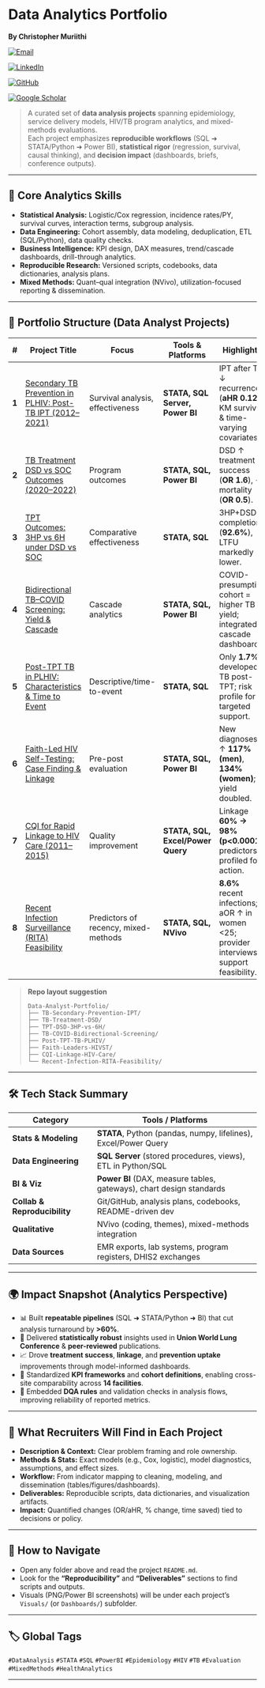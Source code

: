 # Data Analytics Portfolio

<p align="left"><strong>By Christopher Muriithi</strong></p>

<p align="left">
  <a href="mailto:nomiskris@gmail.com">
    <img src="https://img.shields.io/badge/Email-nomiskris@gmail.com-D14836?style=for-the-badge&logo=gmail&logoColor=white" alt="Email">
  </a>
</p>

<p align="left">
  <a href="https://www.linkedin.com/in/christopher-mwangi-894265b0">
    <img src="https://img.shields.io/badge/LinkedIn-Christopher%20Mwangi-0A66C2?style=for-the-badge&logo=linkedin&logoColor=white" alt="LinkedIn">
  </a>
</p>

<p align="left">
  <a href="https://github.com/ChrisMuriithi">
    <img src="https://img.shields.io/badge/GitHub-@ChrisMuriithi-181717?style=for-the-badge&logo=github&logoColor=white" alt="GitHub">
  </a>
</p>

<p align="left">
  <a href="https://scholar.google.com/citations?user=isM9thcAAAAJ&hl=en">
    <img src="https://img.shields.io/badge/Google_Scholar-4285F4?style=for-the-badge&logo=google-scholar&logoColor=white" alt="Google Scholar">
  </a>
</p>

> A curated set of **data analysis projects** spanning epidemiology, service delivery models, HIV/TB program analytics, and mixed-methods evaluations.  
> Each project emphasizes **reproducible workflows** (SQL ➜ STATA/Python ➜ Power BI), **statistical rigor** (regression, survival, causal thinking), and **decision impact** (dashboards, briefs, conference outputs).

---

## 🧠 Core Analytics Skills
- **Statistical Analysis:** Logistic/Cox regression, incidence rates/PY, survival curves, interaction terms, subgroup analysis.
- **Data Engineering:** Cohort assembly, data modeling, deduplication, ETL (SQL/Python), data quality checks.
- **Business Intelligence:** KPI design, DAX measures, trend/cascade dashboards, drill-through analytics.
- **Reproducible Research:** Versioned scripts, codebooks, data dictionaries, analysis plans.
- **Mixed Methods:** Quant–qual integration (NVivo), utilization-focused reporting & dissemination.

---

## 📂 Portfolio Structure (Data Analyst Projects)

| # | Project Title | Focus | Tools & Platforms | Highlights |
|---|---------------|-------|-------------------|------------|
| **1** | [Secondary TB Prevention in PLHIV: Post-TB IPT (2012–2021)](TB-Secondary-Prevention-IPT/README.md) | Survival analysis, effectiveness | **STATA, SQL Server, Power BI** | IPT after TB ↓ recurrence (**aHR 0.12**); KM survival & time-varying covariates. |
| **2** | [TB Treatment DSD vs SOC Outcomes (2020–2022)](TB-Treatment-DSD/README.md) | Program outcomes | **STATA, SQL, Power BI** | DSD ↑ treatment success (**OR 1.6**), ↓ mortality (**OR 0.5**). |
| **3** | [TPT Outcomes: 3HP vs 6H under DSD vs SOC](TPT-DSD-3HP-vs-6H/README.md) | Comparative effectiveness | **STATA, SQL** | 3HP+DSD ↑ completion (**92.6%**), LTFU markedly lower. |
| **4** | [Bidirectional TB–COVID Screening: Yield & Cascade](TB-COVID-Bidirectional-Screening/README.md) | Cascade analytics | **STATA, SQL, Power BI** | COVID-presumptive cohort = higher TB yield; integrated cascade dashboard. |
| **5** | [Post-TPT TB in PLHIV: Characteristics & Time to Event](Post-TPT-TB-PLHIV/README.md) | Descriptive/time-to-event | **STATA, SQL** | Only **1.7%** developed TB post-TPT; risk profile for targeted support. |
| **6** | [Faith-Led HIV Self-Testing: Case Finding & Linkage](Faith-Leaders-HIVST/README.md) | Pre-post evaluation | **STATA, SQL, Power BI** | New diagnoses ↑ **117% (men)**, **134% (women)**; yield doubled. |
| **7** | [CQI for Rapid Linkage to HIV Care (2011–2015)](CQI-Linkage-HIV-Care/README.md) | Quality improvement | **STATA, SQL, Excel/Power Query** | Linkage **60% → 98% (p<0.0001)**; predictors profiled for action. |
| **8** | [Recent Infection Surveillance (RITA) Feasibility](Recent-Infection-RITA-Feasibility/README.md) | Predictors of recency, mixed-methods | **STATA, SQL, NVivo** | **8.6%** recent infections; aOR ↑ in women <25; provider interviews support feasibility. |

> **Repo layout suggestion**  
> ```
> Data-Analyst-Portfolio/
> ├── TB-Secondary-Prevention-IPT/
> ├── TB-Treatment-DSD/
> ├── TPT-DSD-3HP-vs-6H/
> ├── TB-COVID-Bidirectional-Screening/
> ├── Post-TPT-TB-PLHIV/
> ├── Faith-Leaders-HIVST/
> ├── CQI-Linkage-HIV-Care/
> └── Recent-Infection-RITA-Feasibility/
> ```

---

## 🛠️ Tech Stack Summary

| Category | Tools / Platforms |
|---|---|
| **Stats & Modeling** | **STATA**, Python (pandas, numpy, lifelines), Excel/Power Query |
| **Data Engineering** | **SQL Server** (stored procedures, views), ETL in Python/SQL |
| **BI & Viz** | **Power BI** (DAX, measure tables, gateways), chart design standards |
| **Collab & Reproducibility** | Git/GitHub, analysis plans, codebooks, README-driven dev |
| **Qualitative** | NVivo (coding, themes), mixed-methods integration |
| **Data Sources** | EMR exports, lab systems, program registers, DHIS2 exchanges |

---

## 🌍 Impact Snapshot (Analytics Perspective)
- 📊 Built **repeatable pipelines** (SQL ➜ STATA/Python ➜ BI) that cut analysis turnaround by **>60%**.
- 🧪 Delivered **statistically robust** insights used in **Union World Lung Conference** & **peer-reviewed** publications.
- 📈 Drove **treatment success**, **linkage**, and **prevention uptake** improvements through model-informed dashboards.
- 🧭 Standardized **KPI frameworks** and **cohort definitions**, enabling cross-site comparability across **14 facilities**.
- 🔁 Embedded **DQA rules** and validation checks in analysis flows, improving reliability of reported metrics.

---

## 🧩 What Recruiters Will Find in Each Project
- **Description & Context:** Clear problem framing and role ownership.  
- **Methods & Stats:** Exact models (e.g., Cox, logistic), model diagnostics, assumptions, and effect sizes.  
- **Workflow:** From indicator mapping to cleaning, modeling, and dissemination (tables/figures/dashboards).  
- **Deliverables:** Reproducible scripts, data dictionaries, and visualization artifacts.  
- **Impact:** Quantified changes (OR/aHR, % change, time saved) tied to decisions or policy.

---

## 📜 How to Navigate
- Open any folder above and read the project `README.md`.  
- Look for the **“Reproducibility”** and **“Deliverables”** sections to find scripts and outputs.  
- Visuals (PNG/Power BI screenshots) will be under each project’s `Visuals/` (or `Dashboards/`) subfolder.

---

## 🏷️ Global Tags
`#DataAnalysis` `#STATA` `#SQL` `#PowerBI` `#Epidemiology` `#HIV` `#TB` `#Evaluation` `#MixedMethods` `#HealthAnalytics`

---
